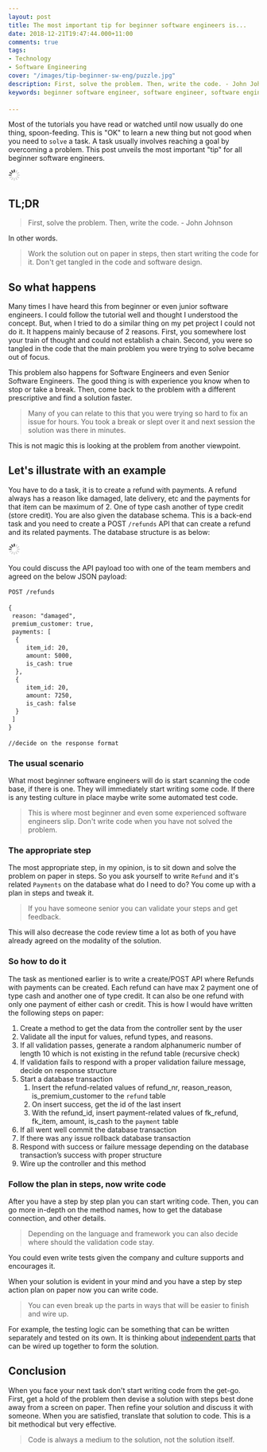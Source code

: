 ```yaml
---
layout: post
title: The most important tip for beginner software engineers is...
date: 2018-12-21T19:47:44.000+11:00
comments: true
tags:
- Technology
- Software Engineering
cover: "/images/tip-beginner-sw-eng/puzzle.jpg"
description: First, solve the problem. Then, write the code. - John Johnson
keywords: beginner software engineer, software engineer, software engineer tip

---
```

Most of the tutorials you have read or watched until now usually do one thing, spoon-feeding. This is "OK" to learn a new thing but not good when you need to `solve` a task. A task usually involves reaching a goal by overcoming a problem. This post unveils the most important "tip" for all beginner software engineers.

<img class="center" src="/images/generic/loading.gif" title="The most important tip for beginner software engineers is" alt="The most important tip for beginner software engineers is" data-echo="/images/tip-beginner-sw-eng/puzzle.jpg">

<!-- more -->

## TL;DR

> First, solve the problem. Then, write the code. - John Johnson

In other words.

> Work the solution out on paper in steps, then start writing the code for it. Don't get tangled in the code and software design.

## So what happens

Many times I have heard this from beginner or even junior software engineers. I could follow the tutorial well and thought I understood the concept. But, when I tried to do a similar thing on my pet project I could not do it. It happens mainly because of 2 reasons. First, you somewhere lost your train of thought and could not establish a chain. Second, you were so tangled in the code that the main problem you were trying to solve became out of focus.

This problem also happens for Software Engineers and even Senior Software Engineers. The good thing is with experience you know when to stop or take a break. Then, come back to the problem with a different prescriptive and find a solution faster.

> Many of you can relate to this that you were trying so hard to fix an issue for hours. You took a break or slept over it and next session the solution was there in minutes.

This is not magic this is looking at the problem from another viewpoint.

## Let's illustrate with an example

You have to do a task, it is to create a refund with payments. A refund always has a reason like damaged, late delivery, etc and the payments for that item can be maximum of 2. One of type cash another of type credit (store credit). You are also given the database schema. This is a back-end task and you need to create a POST `/refunds` API that can create a refund and its related payments. The database structure is as below:

<img class="center" src="/images/generic/loading.gif" title="refund schema v2" alt="refund schema v2" data-echo="/images/tip-beginner-sw-eng/refund-schema-v2.png">

You could discuss the API payload too with one of the team members and agreed on the below JSON payload:

    POST /refunds
    
    {
     reason: "damaged",
     premium_customer: true,
     payments: [
      {
         item_id: 20,
         amount: 5000,
         is_cash: true
      },
      {
         item_id: 20,
         amount: 7250,
         is_cash: false
      }
     ]
    }
    
    //decide on the response format

### The usual scenario

What most beginner software engineers will do is start scanning the code base, if there is one. They will immediately start writing some code. If there is any testing culture in place maybe write some automated test code.

> This is where most beginner and even some experienced software engineers slip. Don't write code when you have not solved the problem.

### The appropriate step

The most appropriate step, in my opinion, is to sit down and solve the problem on paper in steps. So you ask yourself to write `Refund` and it's related `Payments` on the database what do I need to do? You come up with a plan in steps and tweak it.

> If you have someone senior you can validate your steps and get feedback.

This will also decrease the code review time a lot as both of you have already agreed on the modality of the solution.

### So how to do it

The task as mentioned earlier is to write a create/POST API where Refunds with payments can be created. Each refund can have max 2 payment one of type cash and another one of type credit. It can also be one refund with only one payment of either cash or credit. This is how I would have written the following steps on paper:

1. Create a method to get the data from the controller sent by the user
2. Validate all the input for values, refund types, and reasons.
3. If all validation passes, generate a random alphanumeric number of length 10 which is not existing in the refund table (recursive check)
4. If validation fails to respond with a proper validation failure message, decide on response structure
5. Start a database transaction
   1. Insert the refund-related values of refund_nr, reason_reason, is_premium_customer to the `refund` table
   2. On insert success, get the id of the last insert
   3. With the refund_id, insert payment-related values of fk_refund, fk_item, amount, is_cash to the `payment` table
6. If all went well commit the database transaction
7. If there was any issue rollback database transaction
8. Respond with success or failure message depending on the database transaction’s success with proper structure
9. Wire up the controller and this method

### Follow the plan in steps, now write code

After you have a step by step plan you can start writing code. Then,  you can go more in-depth on the method names, how to get the database connection, and other details.

> Depending on the language and framework you can also decide where should the validation code stay.

You could even write tests given the company and culture supports and encourages it.

When your solution is evident in your mind and you have a step by step action plan on paper now you can write code.

> You can even break up the parts in ways that will be easier to finish and wire up.

For example, the testing logic can be something that can be written separately and tested on its own. It is thinking about [independent parts](/blog/2015/07/how-to-split-a-new-feature-into-independent-parts-before-coding-it/ "How to split a new feature into independent parts before coding it") that can be wired up together to form the solution.

## Conclusion

When you face your next task don't start writing code from the get-go. First, get a hold of the problem then devise a solution with steps best done away from a screen on paper. Then refine your solution and discuss it with someone. When you are satisfied, translate that solution to code. This is a bit methodical but very effective.

> Code is always a medium to the solution, not the solution itself.